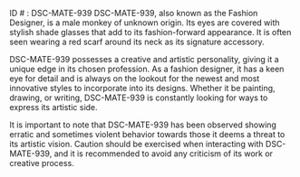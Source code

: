 ID # : DSC-MATE-939
DSC-MATE-939, also known as the Fashion Designer, is a male monkey of unknown origin. Its eyes are covered with stylish shade glasses that add to its fashion-forward appearance. It is often seen wearing a red scarf around its neck as its signature accessory.

DSC-MATE-939 possesses a creative and artistic personality, giving it a unique edge in its chosen profession. As a fashion designer, it has a keen eye for detail and is always on the lookout for the newest and most innovative styles to incorporate into its designs. Whether it be painting, drawing, or writing, DSC-MATE-939 is constantly looking for ways to express its artistic side.

It is important to note that DSC-MATE-939 has been observed showing erratic and sometimes violent behavior towards those it deems a threat to its artistic vision. Caution should be exercised when interacting with DSC-MATE-939, and it is recommended to avoid any criticism of its work or creative process.